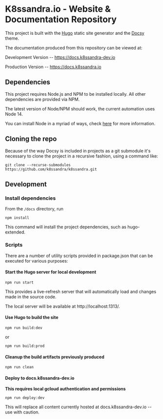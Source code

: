 # K8ssandra.io - Website & Documentation Repository

This project is built with the [Hugo](https://gohugo.io/) static site generator and the [Docsy](https://github.com/google/docsy) theme.

The documentation produced from this repository can be viewed at:

Development Version -- https://docs.k8ssandra-dev.io

Production Version -- https://docs.k8ssandra.io

## Dependencies

This project requires Node.js and NPM to be installed locally.  All other dependencies are provided via NPM.

The latest version of Node/NPM should work, the current automation uses Node 14.

You can install Node in a myriad of ways, check [here](https://nodejs.org/en/) for more information.

## Cloning the repo

Because of the way Docsy is included in projects as a git submodule it's necessary to clone the project in a recursive fashion, using a command like:

```
git clone --recurse-submodules https://github.com/k8ssandra/k8ssandra.git
```

## Development

### Install dependencies

From the `/docs` directory, run

```
npm install
```

This command will install the project dependencies, such as hugo-extended.

### Scripts

There are a number of utility scripts provided in package.json that can be executed for various purposes:

#### Start the Hugo server for local development

```
npm run start
```

This provides a live-refresh server that will automatically load and changes made in the source code.  

The local server will be available at http://localhost:1313/.

#### Use Hugo to build the site

```
npm run build:dev
```

or

```
npm run build:prod
```

#### Cleanup the build artifacts previously produced

```
npm run clean
```

#### Deploy to docs.k8ssandra-dev.io

**This requires local gcloud authentication and permissions**

```
npm run deploy:dev
```

This will replace all content currently hosted at docs.k8ssandra-dev.io -- use with caution.
